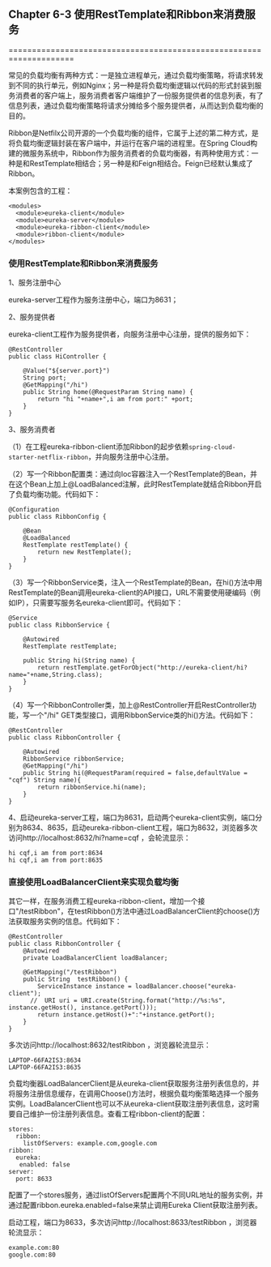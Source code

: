 ## Chapter 6-3 使用RestTemplate和Ribbon来消费服务
====================================================================

常见的负载均衡有两种方式：一是独立进程单元，通过负载均衡策略，将请求转发到不同的执行单元，例如Nginx；另一种是将负载均衡逻辑以代码的形式封装到服务消费者的客户端上，服务消费者客户端维护了一份服务提供者的信息列表，有了信息列表，通过负载均衡策略将请求分摊给多个服务提供者，从而达到负载均衡的目的。

Ribbon是Netfilx公司开源的一个负载均衡的组件，它属于上述的第二种方式，是将负载均衡逻辑封装在客户端中，并运行在客户端的进程里。在Spring Cloud构建的微服务系统中，Ribbon作为服务消费者的负载均衡器，有两种使用方式：一种是和RestTemplate相结合；另一种是和Feign相结合。Feign已经默认集成了Ribbon。

本案例包含的工程：
```
<modules>
  <module>eureka-client</module>
  <module>eureka-server</module>
  <module>eureka-ribbon-client</module>
  <module>ribbon-client</module>
</modules>
```

### 使用RestTemplate和Ribbon来消费服务
1、服务注册中心

eureka-server工程作为服务注册中心，端口为8631；

2、服务提供者

eureka-client工程作为服务提供者，向服务注册中心注册，提供的服务如下：
```
@RestController
public class HiController {
    
    @Value("${server.port}")
    String port;
    @GetMapping("/hi")
    public String home(@RequestParam String name) {
        return "hi "+name+",i am from port:" +port;
    }
}
```

3、服务消费者

（1）在工程eureka-ribbon-client添加Ribbon的起步依赖```spring-cloud-starter-netflix-ribbon```，并向服务注册中心注册。

（2）写一个Ribbon配置类：通过向Ioc容器注入一个RestTemplate的Bean，并在这个Bean上加上@LoadBalanced注解，此时RestTemplate就结合Ribbon开启了负载均衡功能。代码如下：
```
@Configuration
public class RibbonConfig {

    @Bean
    @LoadBalanced
    RestTemplate restTemplate() {
        return new RestTemplate();
    }
}
```
（3）写一个RibbonService类，注入一个RestTemplate的Bean，在hi()方法中用RestTemplate的Bean调用eureka-client的API接口，URL不需要使用硬编码（例如IP），只需要写服务名eureka-client即可。代码如下：
```
@Service
public class RibbonService {

    @Autowired
    RestTemplate restTemplate;

    public String hi(String name) {
        return restTemplate.getForObject("http://eureka-client/hi?name="+name,String.class);
    }
}
```
（4）写一个RibbonController类，加上@RestController开启RestController功能，写一个"/hi" GET类型接口，调用RibbonService类的hi()方法。代码如下：
```
@RestController
public class RibbonController {

    @Autowired
    RibbonService ribbonService;
    @GetMapping("/hi")
    public String hi(@RequestParam(required = false,defaultValue = "cqf") String name){
        return ribbonService.hi(name);
    }
}
```

4、启动eureka-server工程，端口为8631，启动两个eureka-client实例，端口分别为8634、8635，启动eureka-ribbon-client工程，端口为8632，浏览器多次访问http://localhost:8632/hi?name=cqf ，会轮流显示：
```
hi cqf,i am from port:8634
hi cqf,i am from port:8635
```

### 直接使用LoadBalancerClient来实现负载均衡
其它一样，在服务消费工程eureka-ribbon-client，增加一个接口"/testRibbon"，在testRibbon()方法中通过LoadBalancerClient的choose()方法获取服务实例的信息。代码如下：
```
@RestController
public class RibbonController {
    @Autowired
    private LoadBalancerClient loadBalancer;

    @GetMapping("/testRibbon")
    public String  testRibbon() {
        ServiceInstance instance = loadBalancer.choose("eureka-client");
      //  URI uri = URI.create(String.format("http://%s:%s", instance.getHost(), instance.getPort()));
        return instance.getHost()+":"+instance.getPort();
    }
}
```
多次访问http://localhost:8632/testRibbon ，浏览器轮流显示：
```
LAPTOP-66FA2IS3:8634
LAPTOP-66FA2IS3:8635
```
负载均衡器LoadBalancerClient是从eureka-client获取服务注册列表信息的，并将服务注册信息缓存，在调用Choose()方法时，根据负载均衡策略选择一个服务实例。LoadBalancerClient也可以不从eureka-client获取注册列表信息，这时需要自己维护一份注册列表信息。查看工程ribbon-client的配置：
```
stores:
  ribbon:
    listOfServers: example.com,google.com
ribbon:
  eureka:
   enabled: false
server:
  port: 8633
```
配置了一个stores服务，通过listOfServers配置两个不同URL地址的服务实例，并通过配置ribbon.eureka.enabled=false来禁止调用Eureka Client获取注册列表。

启动工程，端口为8633，多次访问http://localhost:8633/testRibbon ，浏览器轮流显示：
```
example.com:80
google.com:80
```
